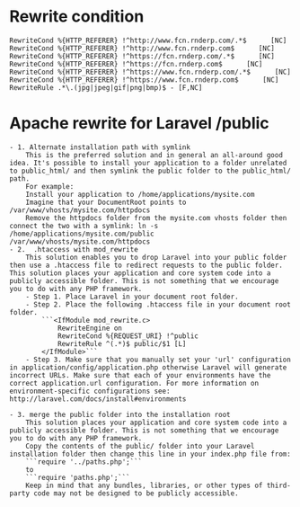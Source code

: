 # Rewrite condition
    RewriteCond %{HTTP_REFERER} !^http://www.fcn.rnderp.com/.*$      [NC]
    RewriteCond %{HTTP_REFERER} !^http://www.fcn.rnderp.com$      [NC]
    RewriteCond %{HTTP_REFERER} !^https://fcn.rnderp.com/.*$      [NC]
    RewriteCond %{HTTP_REFERER} !^https://fcn.rnderp.com$      [NC]
    RewriteCond %{HTTP_REFERER} !^https://www.fcn.rnderp.com/.*$      [NC]
    RewriteCond %{HTTP_REFERER} !^https://www.fcn.rnderp.com$      [NC]
    RewriteRule .*\.(jpg|jpeg|gif|png|bmp)$ - [F,NC]

# Apache rewrite for Laravel /public
    - 1. Alternate installation path with symlink
        This is the preferred solution and in general an all-around good idea. It's possible to install your application to a folder unrelated to public_html/ and then symlink the public folder to the public_html/ path.
        For example:
        Install your application to /home/applications/mysite.com
        Imagine that your DocumentRoot points to /var/www/vhosts/mysite.com/httpdocs
        Remove the httpdocs folder from the mysite.com vhosts folder then connect the two with a symlink: ln -s /home/applications/mysite.com/public /var/www/vhosts/mysite.com/httpdocs
    - 2.  .htaccess with mod_rewrite
        This solution enables you to drop Laravel into your public folder then use a .htaccess file to redirect requests to the public folder. This solution places your application and core system code into a publicly accessible folder. This is not something that we encourage you to do with any PHP framework.
        - Step 1. Place Laravel in your document root folder.
        - Step 2. Place the following .htaccess file in your document root folder.
            ```<IfModule mod_rewrite.c>
                RewriteEngine on
                RewriteCond %{REQUEST_URI} !^public
                RewriteRule ^(.*)$ public/$1 [L]
            </IfModule>```
        - Step 3. Make sure that you manually set your 'url' configuration in application/config/application.php otherwise Laravel will generate incorrect URLs. Make sure that each of your environments have the correct application.url configuration. For more information on environment-specific configurations see: http://laravel.com/docs/install#environments

    - 3. merge the public folder into the installation root
        This solution places your application and core system code into a publicly accessible folder. This is not something that we encourage you to do with any PHP framework.
        Copy the contents of the public/ folder into your Laravel installation folder then change this line in your index.php file from:
        ```require '../paths.php';```
        to
        ```require 'paths.php';```
        Keep in mind that any bundles, libraries, or other types of third-party code may not be designed to be publicly accessible.

# 